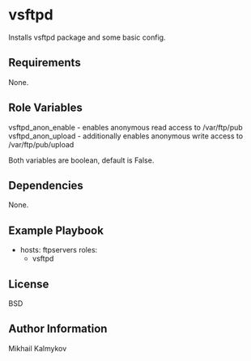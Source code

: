 vsftpd
======

Installs vsftpd package and some basic config.

Requirements
------------

None.

Role Variables
--------------

vsftpd_anon_enable - enables anonymous read access to /var/ftp/pub
vsftpd_anon_upload - additionally enables anonymous write access to /var/ftp/pub/upload

Both variables are boolean, default is False.

Dependencies
------------

None.

Example Playbook
----------------

- hosts: ftpservers
  roles:
    - vsftpd

License
-------

BSD

Author Information
------------------

Mikhail Kalmykov
